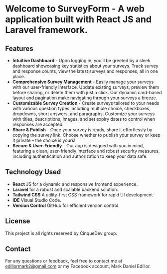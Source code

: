 # Welcome to SurveyForm  - A web application built with React JS and Laravel framework.

## Features

- **Intuitive Dashboard** - Upon logging in, you’ll be greeted by a sleek dashboard showcasing key statistics about your surveys. Track survey and response counts, view the latest surveys and responses, all in one place.
- **Comprehensive Survey Management** - Easily manage your surveys with our user-friendly interface. Update existing surveys, preview them before sharing, or delete them with just a click. Our dynamic card-based layout and pagination make navigating through your surveys a breeze.
- **Customizable Survey Creation** - Create surveys tailored to your needs with various question types including multiple choice, checkboxes, dropdowns, short answers, and paragraphs. Customize your surveys with titles, descriptions, images, and set expiry dates to control when responses are accepted.
- **Share & Publish** - Once your survey is ready, share it effortlessly by copying the survey link. Choose whether to publish your survey or keep it private – the choice is yours!
- **Secure & User-Friendly** - Our app is designed with you in mind, featuring a clean, user-friendly interface and robust security measures, including authentication and authorization to keep your data safe.

## Technology Used

- **React** JS for a dynamic and responsive frontend experience.
- **Laravel** for a robust and scalable backend solution.
- **Tailwind CSS** A utility-first CSS framework for rapid UI development
- **IDE** Visual Studio Code.
- **Version Control** GitHub for efficient version control.

## License
This project is all rights reserved by CinqueDev group.

## Contact
For any questions or feedback, feel free to contact me at edillormark2@gmail.com or my Facebook account, Mark Daniel Edillor.
